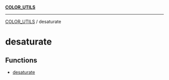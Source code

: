 [**COLOR_UTILS**](../README.md)

***

[COLOR_UTILS](../README.md) / desaturate

# desaturate

## Functions

- [desaturate](functions/desaturate.md)
